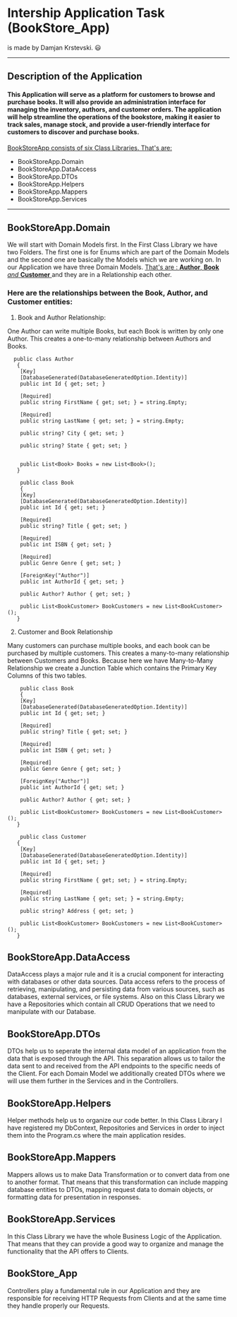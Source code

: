 # Intership Application Task (BookStore_App)

is made by Damjan Krstevski. 😃
___

##  Description of the Application 

#### This Application will serve as a platform for customers to browse and purchase books. It will also provide an administration interface for managing the inventory, authors, and customer orders. The application will help streamline the operations of the bookstore, making it easier to track sales, manage stock, and provide a user-friendly interface for customers to discover and purchase books.

<ins> BookStoreApp consists of six Class Libraries. That's are: </ins>

 - BookStoreApp.Domain
 - BookStoreApp.DataAccess
 - BookStoreApp.DTOs
 - BookStoreApp.Helpers
 - BookStoreApp.Mappers
 - BookStoreApp.Services

 ___

 ## BookStoreApp.Domain

We will start with Domain Models first. In the First Class Library we have two Folders. The first one is for Enums which are part of the Domain Models and the second one are basically the Models which we are working on. In our Application we have three Domain Models. <ins> That's are :  **Author**, **Book** *and* **Customer** </ins> and they are in a Relationship each other.

### Here are the relationships between the Book, Author, and Customer entities:

1. Book and Author Relationship:

One Author can write multiple Books, but each Book is written by only one Author. This creates a one-to-many relationship between Authors and Books.

```
  public class Author
   {
	[Key]
	[DatabaseGenerated(DatabaseGeneratedOption.Identity)]
	public int Id { get; set; }
	   
	[Required]
	public string FirstName { get; set; } = string.Empty;

	[Required]
	public string LastName { get; set; } = string.Empty;
		
	public string? City { get; set; }

	public string? State { get; set; }


	public List<Book> Books = new List<Book>();
   }

```

```
    public class Book 
    {
	[Key]
	[DatabaseGenerated(DatabaseGeneratedOption.Identity)]
	public int Id { get; set; }
	    
	[Required]
	public string? Title { get; set; }

	[Required]
	public int ISBN { get; set; }

	[Required]
	public Genre Genre { get; set; }

	[ForeignKey("Author")]
	public int AuthorId { get; set; }

	public Author? Author { get; set; }

	public List<BookCustomer> BookCustomers = new List<BookCustomer>();
   }

```

2. Customer and Book Relationship

Many customers can purchase multiple books, and each book can be purchased by multiple customers. This creates a many-to-many relationship between Customers and Books. Because here we have Many-to-Many Relationship we create a Junction Table which contains the Primary Key Columns of this two tables.

```
    public class Book 
    {
	[Key]
	[DatabaseGenerated(DatabaseGeneratedOption.Identity)]
	public int Id { get; set; }
	    
	[Required]
	public string? Title { get; set; }

	[Required]
	public int ISBN { get; set; }

	[Required]
	public Genre Genre { get; set; }

	[ForeignKey("Author")]
	public int AuthorId { get; set; }

	public Author? Author { get; set; }

	public List<BookCustomer> BookCustomers = new List<BookCustomer>();
   }

```

```
    public class Customer 
   {
	[Key]
	[DatabaseGenerated(DatabaseGeneratedOption.Identity)]
	public int Id { get; set; }
	   
	[Required]
	public string FirstName { get; set; } = string.Empty;

	[Required]
	public string LastName { get; set; } = string.Empty;

	public string? Address { get; set; }

	public List<BookCustomer> BookCustomers = new List<BookCustomer>();
   }
```

## BookStoreApp.DataAccess

DataAccess plays a major rule and it is a crucial component for interacting with databases or other data sources. Data access refers to the process of retrieving, manipulating, and persisting data from various sources, such as databases, external services, or file systems. Also on this Class Library we have a Repositories which contain all CRUD Operations that we need to manipulate with our Database.

## BookStoreApp.DTOs

DTOs help us to seperate the internal data model of an application from the data that is exposed through the API. This separation allows us to tailor the data sent to and received from the API endpoints to the specific needs of the Client. For each Domain Model we additionally created DTOs where we will use them further in the Services and in the Controllers. 

## BookStoreApp.Helpers

Helper methods help us to organize our code better. In this Class Library I have registered my DbContext, Repositories and Services in order to inject them into the Program.cs where the main application resides.


## BookStoreApp.Mappers

Mappers allows us to make Data Transformation or to convert data from one to another format. That means that this transformation can include mapping database entities to DTOs, mapping request data to domain objects, or formatting data for presentation in responses.

## BookStoreApp.Services

In this Class Library we have the whole Business Logic of the Application. That means that they can provide a good way to organize and manage the functionality that the API offers to Clients.

## BookStore_App

Controllers play a fundamental rule in our Application and they are responsible for receiving HTTP Requests from Clients and at the same time they handle properly our Requests.







 


